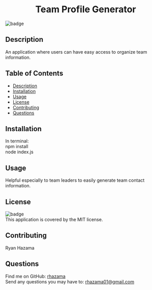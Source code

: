 
<h1 align="center">Team Profile Generator </h1>

![badge](https://img.shields.io/badge/license-MIT-brightgreen)<br />
## Description
An application where users can have easy access to organize team information.

## Table of Contents
- [Description](#description)
- [Installation](#installation)
- [Usage](#usage)
- [License](#license)
- [Contributing](#contributing)
- [Questions](#questions)
## Installation
In terminal: <br />
npm install <br />
node index.js
## Usage
Helpful especially to team leaders to easily generate team contact information.
## License
![badge](https://img.shields.io/badge/license-MIT-brightgreen)
<br />
This application is covered by the MIT license.
## Contributing
Ryan Hazama
## Questions
Find me on GitHub: [rhazama](https://github.com/rhazama)<br />
Send any questions you may have to: rhazama01@gmail.com<br />
    
